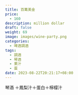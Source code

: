 ```yaml
---
title: 百萬美金
price:
  - 160
description: million dollar
draft: false
weight: 69
image: images/wine-party.png
categories:
  - 啤酒調酒
tags:
  - 調酒
  - 琴酒
  - 果汁
  - 蛋
date: 2023-08-22T20:21:17+08:00
---
```

琴酒 ＋鳳梨汁＋蛋白＋檸檬汁